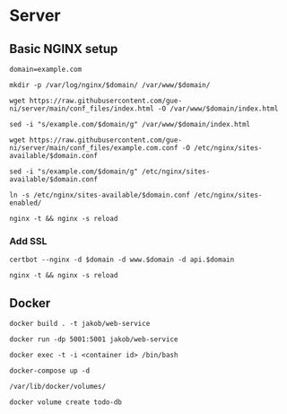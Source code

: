 # Server

## Basic NGINX setup

```
domain=example.com

mkdir -p /var/log/nginx/$domain/ /var/www/$domain/

wget https://raw.githubusercontent.com/gue-ni/server/main/conf_files/index.html -O /var/www/$domain/index.html

sed -i "s/example.com/$domain/g" /var/www/$domain/index.html

wget https://raw.githubusercontent.com/gue-ni/server/main/conf_files/example.com.conf -O /etc/nginx/sites-available/$domain.conf

sed -i "s/example.com/$domain/g" /etc/nginx/sites-available/$domain.conf

ln -s /etc/nginx/sites-available/$domain.conf /etc/nginx/sites-enabled/

nginx -t && nginx -s reload
```

### Add SSL 

```
certbot --nginx -d $domain -d www.$domain -d api.$domain 

nginx -t && nginx -s reload
```

## Docker

`docker build . -t jakob/web-service`

`docker run -dp 5001:5001 jakob/web-service`

`docker exec -t -i <container id> /bin/bash`

`docker-compose up -d`

`/var/lib/docker/volumes/`

`docker volume create todo-db`




